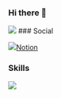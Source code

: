 ### Hi there 👋
<img src="https://capsule-render.vercel.app/api?type=Venom&color=auto&height=300&section=header&text=JiHoon&%20render&fontSize=90" />
### Social

<a href="https://www.notion.so/FrontEnd-Developer-e06ae84f8ae94b83bee9e457dc557466" target="_blank"><img src="https://img.shields.io/badge/000000?style=for-the-badge&logo=appveyor&logo=Notion&logoColor=ffffff"/>Notion</a>
### Skills
<img src="https://img.shields.io/badge/logo-javascript-blue?logo=javascript&logoColor=white"/>
